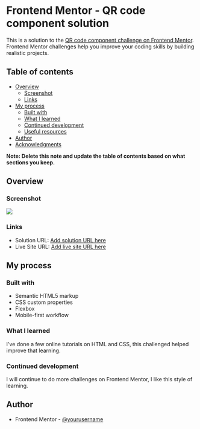 # Frontend Mentor - QR code component solution

This is a solution to the [QR code component challenge on Frontend Mentor](https://www.frontendmentor.io/challenges/qr-code-component-iux_sIO_H). Frontend Mentor challenges help you improve your coding skills by building realistic projects.

## Table of contents

- [Overview](#overview)
  - [Screenshot](#screenshot)
  - [Links](#links)
- [My process](#my-process)
  - [Built with](#built-with)
  - [What I learned](#what-i-learned)
  - [Continued development](#continued-development)
  - [Useful resources](#useful-resources)
- [Author](#author)
- [Acknowledgments](#acknowledgments)

**Note: Delete this note and update the table of contents based on what sections you keep.**

## Overview

### Screenshot

![](./screenshot.png)

### Links

- Solution URL: [Add solution URL here](https://www.frontendmentor.io/solutions/qr-code-component-rk11cIXumc)
- Live Site URL: [Add live site URL here](https://qr-code-component-frontend-mentor-olive.vercel.app/)

## My process

### Built with

- Semantic HTML5 markup
- CSS custom properties
- Flexbox
- Mobile-first workflow

### What I learned

I've done a few online tutorials on HTML and CSS, this challenged helped improve that learning.

### Continued development

I will continue to do more challenges on Frontend Mentor, I like this style of learning.

## Author

- Frontend Mentor - [@yourusername](https://www.frontendmentor.io/profile/yourusername)

